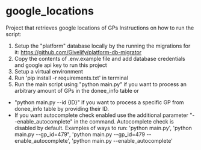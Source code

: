 # google_locations
Project that retrieves google locations of GPs
Instructions on how to run the script:
1. Setup the "platform" database locally by the running the migrations for it: https://github.com/Givelify/platform-db-migrator
2. Copy the contents of .env.example file and add database credentials and google api key to run this project
3. Setup a virtual environment
4. Run 'pip install -r requirements.txt' in terminal
5. Run the main script using "python main.py" if you want to process an arbitrary amount of GPs in the donee_info table or 
 - "python main.py --id {ID}" if you want to process a specific GP from donee_info table by providing their ID.
 - If you want autocomplete check enabled use the additional parameter "--enable_autocomplete" in the command. Autocomplete check is disabled by default.
 Examples of ways to run:
 'python main.py',
 'python main.py --gp_id=479",
 'python main.py --gp_id=479 --enable_autocomplete',
 'python main.py --enable_autocomplete'